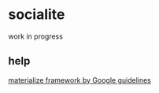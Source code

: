 # socialite

work in progress

## help
[materialize framework by Google guidelines](https://getmdl.io/index.html)

